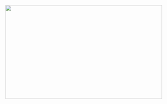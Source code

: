 <img src="https://media.giphy.com/media/v1.Y2lkPTc5MGI3NjExOW40YmJtcTIxZWdoZzhocmMxOW53ajRiOXc1dzNmZ295d2Ftb2pjNyZlcD12MV9pbnRlcm5hbF9naWZfYnlfaWQmY3Q9Zw/KX5nwoDX97AtPvKBF6/giphy.gif" height=300 width=500>

